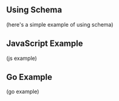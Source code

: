 ## Using Schema
(here's a simple example of using schema)

## JavaScript Example
(js example)

## Go Example
(go example)
